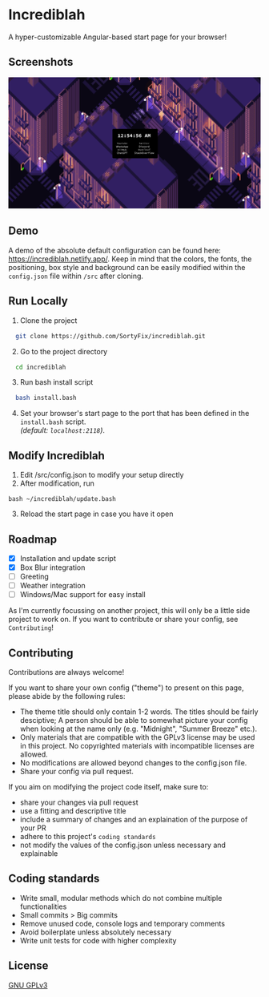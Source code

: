 
# Incrediblah

A hyper-customizable Angular-based start page for your browser!


## Screenshots

![App Screenshot](Screenshot_20241202_005508.png)


## Demo

A demo of the absolute default configuration can be found here: https://incrediblah.netlify.app/. Keep in mind that the colors, the fonts, the positioning, box style and background can be easily modified within the `config.json` file within `/src` after cloning.  
## Run Locally

1. Clone the project

```bash
  git clone https://github.com/SortyFix/incrediblah.git
```

2. Go to the project directory

```bash
  cd incrediblah
```

3. Run bash install script

```bash
  bash install.bash
```

4. Set your browser's start page to the port that has been defined in the `install.bash` script.  
*(default: `localhost:2118`)*. 

## Modify Incrediblah

1. Edit /src/config.json to modify your setup directly
2. After modification, run  
```
bash ~/incrediblah/update.bash
```
3. Reload the start page in case you have it open
## Roadmap

- [x]  Installation and update script
- [x]  Box Blur integration
- [ ]  Greeting
- [ ]  Weather integration
- [ ]  Windows/Mac support for easy install

As I'm currently focussing on another project, this will only be a little side project to work on. If you want to contribute or share your config, see `Contributing`!  

## Contributing

Contributions are always welcome!

If you want to share your own config ("theme") to present on this page, please abide by the following rules:

- The theme title should only contain 1-2 words. The titles should be fairly desciptive; A person should be able to somewhat picture your config when looking at the name only (e.g. "Midnight", "Summer Breeze" etc.).
- Only materials that are compatible with the GPLv3 license may be used in this project. No copyrighted materials with incompatible licenses are allowed. 
- No modifications are allowed beyond changes to the config.json file.
- Share your config via pull request.

If you aim on modifying the project code itself, make sure to:

- share your changes via pull request
- use a fitting and descriptive title
- include a summary of changes and an explaination of the purpose of your PR
- adhere to this project's `coding standards`
- not modify the values of the config.json unless necessary and explainable

## Coding standards

- Write small, modular methods which do not combine multiple functionalities
- Small commits > Big commits
- Remove unused code, console logs and temporary comments
- Avoid boilerplate unless absolutely necessary
- Write unit tests for code with higher complexity
## License

[GNU GPLv3](https://choosealicense.com/licenses/gpl-3.0/)

